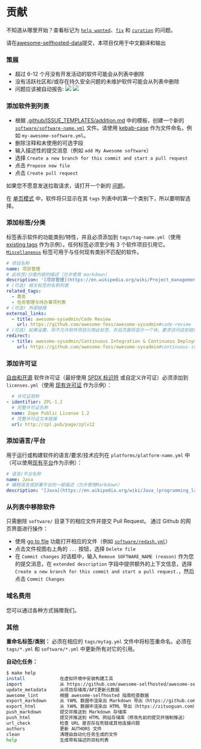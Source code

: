 # 贡献

不知道从哪里开始？查看标记为 [`help wanted`](https://github.com/awesome-selfhosted/awesome-selfhosted-data/issues?q=is%3Aissue+is%3Aopen+label%3A%22help+wanted%22)、[`fix`](https://github.com/awesome-selfhosted/awesome-selfhosted-data/issues?q=is%3Aissue+is%3Aopen+label%3Afix) 和 [`curation`](https://github.com/awesome-selfhosted/awesome-selfhosted-data/issues?q=is%3Aissue+is%3Aopen+label%3Acuration) 的问题。

请在[awesome-selfhosted-data](https://github.com/awesome-selfhosted/awesome-selfhosted-data)提交，本项目仅用于中文翻译和输出

### 策展

- 超过 6-12 个月没有开发活动的软件可能会从列表中删除
- 没有活跃社区和/或存在持久安全问题的未维护软件可能会从列表中删除
- 问题应该被自动报告: [![](https://github.com/awesome-selfhosted/awesome-selfhosted-data/actions/workflows/check-dead-links.yml/badge.svg)](https://github.com/awesome-selfhosted/awesome-selfhosted-data/issues/1) [![](https://github.com/awesome-selfhosted/awesome-selfhosted-data/actions/workflows/check-unmaintained-projects.yml/badge.svg)](https://github.com/awesome-selfhosted/awesome-selfhosted-data/issues/1)

### 添加软件到列表

- 根据 [.github/ISSUE_TEMPLATES/addition.md](.github/ISSUE_TEMPLATE/addition.md) 中的模板，创建一个新的 [`software/software-name.yml`](https://github.com/awesome-selfhosted/awesome-selfhosted-data/new/master/software) 文件。请使用 [kebab-case](https://en.wikipedia.org/wiki/Letter_case#Kebab_case) 作为文件命名，例如 `my-awesome-software.yml`。
- 删除注释和未使用的可选字段
- 输入描述性的提交消息（例如 `add My Awesome software`）
- 选择 `Create a new branch for this commit and start a pull request`
- 点击 `Propose new file`
- 点击 `Create pull request`

如果您不愿意发送拉取请求，请打开一个新的 [问题](https://github.com/awesome-selfhosted/awesome-selfhosted-data/issues)。

在 [单页模式](https://github.com/r3f/zituoguan) 中，软件将只显示在其 `tags` 列表中的第一个类别下，所以要明智选择。


### 添加标签/分类

标签表示软件的功能类别/特性，并且必须添加到 `tags/tag-name.yml`（使用 [existing tags](https://github.com/r3f/zituoguan-data/blob/master/tags) 作为示例）。任何标签必须至少有 3 个软件项目引用它。[`Miscellaneous`](https://github.com/r3f/zituoguan-data/blob/master/tags/miscellaneous.yml) 标签可用于与任何现有类别不匹配的软件。


```yaml
# 项目名称
name: 项目管理
# 此标签/分类内容的描述（允许使用 markdown）
description: '[项目管理](https://en.wikipedia.org/wiki/Project_management) 是引导团队完成给定约束下的所有项目目标的过程。'
# (可选) 相关标签的名称列表
related_tags:
  - 票务
  - 任务管理与待办事项列表
# (可选) 外部链接
external_links:
  - title: awesome-sysadmin/Code Review
    url: https://github.com/awesome-foss/awesome-sysadmin#code-review
# (可选) 如果设置，将不允许软件项目引用此标签，并且页面将显示一个块，要求访问这些链接
redirect:
  - title: awesome-sysadmin/Continuous Integration & Continuous Deployment
    url: https://github.com/awesome-foss/awesome-sysadmin#continuous-integration--continuous-deployment
```


### 添加许可证

[自由和开源](https://en.wikipedia.org/wiki/Free_and_open-source_software) 软件许可证（最好使用 [SPDX 标识符](https://spdx.org/licenses/) 或自定义许可证）必须添加到 `licenses.yml`（使用 [现有许可证](licenses.yml) 作为示例）：


```yaml
  # 许可证简称
- identifier: ZPL-1.2
  # 完整许可证名称
  name: Zope Public License 1.2
  # 完整许可证文本链接
  url: http://zpl.pub/page/zplv12
```

### 添加语言/平台

用于运行或构建软件的语言/要求/技术应列在 `platforms/platform-name.yml` 中（可以使用[现有平台](platforms/)作为示例）：

```yaml
# 语言/平台名称
name: Java
# 编程语言或部署平台的一般描述（允许使用Markdown）
description: "[Java](https://en.wikipedia.org/wiki/Java_(programming_language)) 是一种高级的、基于类的、面向对象的编程语言，旨在尽可能减少实现依赖关系。"
```


### 从列表中移除软件

只需删除 `software/` 目录下的相应文件并提交 Pull Request。
通过 Github 的网页界面进行操作：
- 使用 [go to file](https://github.com/r3f/zituoguan-data?search=1) 功能打开相应的文件（例如 [`software/redash.yml`](https://github.com/r3f/zituoguan-data/blob/master/software/redash.yml)）
- 点击文件视图右上角的 `...` 按钮，选择 `Delete file`
- 在 `Commit changes` 对话框中，输入 `Remove SOFTWARE_NAME (reason)` 作为您的提交消息，在 `extended description` 字段中提供额外的上下文信息，选择 `Create a new branch for this commit and start a pull request.`，然后点击 `Commit Changes`


### 域名费用

您可以通过各种方式捐赠我们。


### 其他

**重命名标签/类别：** 必须在相应的 `tags/mytag.yml` 文件中将标签重命名。必须在 `tags/*.yml` 和 `software/*.yml` 中更新所有对它的引用。

**自动化任务：**


```bash
$ make help
install             在虚拟环境中安装构建工具
import              从 https://github.com/awesome-selfhosted/awesome-selfhosted 上导入原始列表数据
update_metadata     从项目存储库/API更新元数据
awesome_lint        根据 awesome-selfhosted 指南检查数据
export_markdown     从 YAML 数据中渲染出 Markdown 导出（https://github.com/awesome-selfhosted/awesome-selfhosted）
export_html         从 YAML 数据中渲染出 HTML 导出（https://zituoguan.com）
push_markdown       提交并推送到 Markdown 存储库
push_html           提交并推送到 HTML 网站存储库（修改先前的提交并强制推送）
url_check           检查 URL 是否存在死链或其他连接问题
authors             更新 AUTHORS 文件
clean               清理由自动化任务生成的文件
help                生成带有描述的目标列表
```

